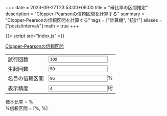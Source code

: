 +++
date = 2023-09-27T23:53:00+09:00
title = "母比率の区間推定"
description = "Clopper-Pearsonの信頼区間を計算する"
summary = "Clopper-Pearsonの信頼区間を計算する"
tags = ["計算機", "統計"]
aliases = ["posts/interval/"]
math = true
+++

<script defer src="/js/stdlib/math-base-special-betaincinv/browser.js"></script>
<script defer src="/js/form-storage/index.umd.js"></script>
{{< script src="index.js" >}}

[Clopper-Pearsonの信頼区間](https://en.wikipedia.org/wiki/Binomial_proportion_confidence_interval#Clopper%E2%80%93Pearson_interval)

<form action="javascript:void(0);">
  <table>
    <tr>
      <td>試行回数</td>
      <td><input id="n" name="n" type="number" class="in" value="100" min="0"></td>
    </tr>
    <tr>
      <td>生起回数</td>
      <td><input id="x" name="x" type="number" class="in" value="50" min="0"></td>
    </tr>
    <tr>
      <td>名目の信頼区間</td>
      <td><input id="confidence" name="confidence" inputmode="decimal" class="in" value="95">%</td>
    </tr>
    <tr>
      <td>表示精度</td>
      <td><input id="prec" name="prec" type="number" class="in" value="4" min="0">桁</td>
    </tr>
  </table>
<div id="out">
  標本比率 = <span id="out-ratio"></span>%<br/>
  <span id="out-confidence"></span>%信頼区間 = [<span id="out-lower"></span>%, <span id="out-upper"></span>%]
</div>
</form>
